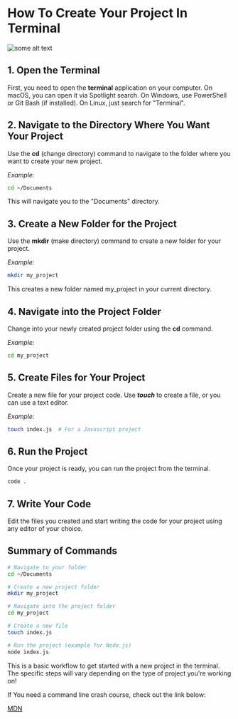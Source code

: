 # How To Create Your Project In Terminal
![some alt text](https://images.unsplash.com/photo-1493020258366-be3ead1b3027?w=400&auto=format&fit=crop&q=60&ixlib=rb-4.0.3&ixid=M3wxMjA3fDB8MHxzZWFyY2h8MTB8fHRlcm1pbmFsJTIwcGN8ZW58MHx8MHx8fDA%3D)

## 1. Open the Terminal
First, you need to open the **terminal** application on your computer. On macOS, you can open it via Spotlight search. On Windows, use PowerShell or Git Bash (if installed). On Linux, just search for "Terminal".

## 2. Navigate to the Directory Where You Want Your Project
Use the **cd** (change directory) command to navigate to the folder where you want to create your new project.

*Example:*

```bash
cd ~/Documents
```
This will navigate you to the "Documents" directory.


## 3. Create a New Folder for the Project
Use the **mkdir** (make directory) command to create a new folder for your project.

*Example:*

```bash
mkdir my_project
```
This creates a new folder named my_project in your current directory.

## 4. Navigate into the Project Folder
Change into your newly created project folder using the **cd** command.

*Example:*

```bash
cd my_project
```
## 5. Create Files for Your Project
Create a new file for your project code. Use ***touch*** to create a file, or you can use a text editor.

*Example:*

```bash
touch index.js  # For a Javascript project
```

## 6. Run the Project
Once your project is ready, you can run the project from the terminal.

```bash
code .
```
## 7. Write Your Code
Edit the files you created and start writing the code for your project using any editor of your choice.

## Summary of Commands
``` bash
# Navigate to your folder
cd ~/Documents

# Create a new project folder
mkdir my_project

# Navigate into the project folder
cd my_project

# Create a new file
touch index.js

# Run the project (example for Node.js)
node index.js
```
This is a basic workflow to get started with a new project in the terminal. The specific steps will vary depending on the type of project you're working on!

If You need a command line crash course, check out the link below:

[MDN](https://developer.mozilla.org/en-US/docs/Learn_web_development/Getting_started/Environment_setup/Command_line)

